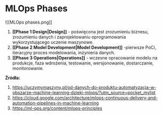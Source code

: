 # MLOps Phases

![[MLOps phases.png]]

1. **[[Phase 1 Design|Design]]** - poświęcona jest zrozumieniu biznesu, zrozumieniu danych i zaprojektowaniu oprogramowania wykorzystującego uczenie maszynowe.
2. **[[Phase 2 Model Development|Model Development]]** -pierwsze PoCi, iteracyjny proces modelowania, inżynieria danych.
3. **[[Phase 3 Operations|Operations]]** - wczesne opracowanie modelu na produkcje, faza wdrożenia, testowanie, wersjonowanie, dostarczanie, monitorowanie. 



**Źródła:**
1. https://uczymymaszyny.pl/od-danych-do-produktu-automatyzacja-w-obszarze-machine-learning-dzieki-mlops/?utm_source=pocket_mylist
2. https://cloud.google.com/architecture/mlops-continuous-delivery-and-automation-pipelines-in-machine-learning
3. https://ml-ops.org/content/mlops-principles